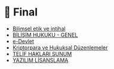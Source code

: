 # 📅 Final

<!--Index-->

- [Bilimsel etik ve intihal](./Bilimsel%20etik%20ve%20intihal.pdf)
- [BİLİŞİM HUKUKU - GENEL](./B%C4%B0L%C4%B0%C5%9E%C4%B0M%20HUKUKU%20-%20GENEL.pdf)
- [e-Devlet](./e-Devlet.pdf)
- [Kriptorpara ve Hukuksal Düzenlemeler](./Kriptorpara%20ve%20Hukuksal%20D%C3%BCzenlemeler.pdf)
- [TELİF HAKLARI SUNUM](./TEL%C4%B0F%20HAKLARI%20SUNUM.pdf)
- [YAZILIM LİSANSLAMA](./YAZILIM%20L%C4%B0SANSLAMA.pdf)

<!--Index-->
